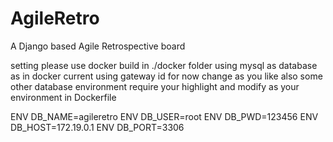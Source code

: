# AgileRetro
A Django based Agile Retrospective board

setting
please use docker build in ./docker folder
using mysql as database
as in docker current using gateway id for now change as you like
also some other database environment require your highlight and modify as your environment in Dockerfile

ENV DB_NAME=agileretro
ENV DB_USER=root
ENV DB_PWD=123456
ENV DB_HOST=172.19.0.1
ENV DB_PORT=3306
